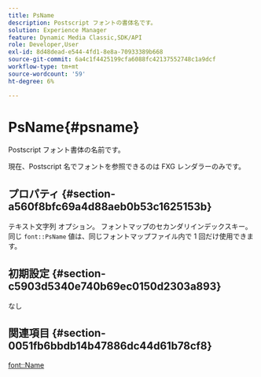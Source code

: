 ```yaml
---
title: PsName
description: Postscript フォントの書体名です。
solution: Experience Manager
feature: Dynamic Media Classic,SDK/API
role: Developer,User
exl-id: 8d48dead-e544-4fd1-8e8a-70933389b668
source-git-commit: 6a4c1f4425199cfa6088fc42137552748c1a9dcf
workflow-type: tm+mt
source-wordcount: '59'
ht-degree: 6%

---
```


# PsName{#psname}

Postscript フォント書体の名前です。

現在、Postscript 名でフォントを参照できるのは FXG レンダラーのみです。

## プロパティ {#section-a560f8bfc69a4d88aeb0b53c1625153b}

テキスト文字列 オプション。 フォントマップのセカンダリインデックスキー。 同じ `font::PsName` 値は、同じフォントマップファイル内で 1 回だけ使用できます。

## 初期設定 {#section-c5903d5340e740b69ec0150d2303a893}

なし

## 関連項目 {#section-0051fb6bbdb14b47886dc44d61b78cf8}

[font::Name](/help/aem-is-ir-api/is-api/image-catalog/image-serving-api-ref/c-image-catalog-reference/c-font-map-reference/r-name-font.md)

